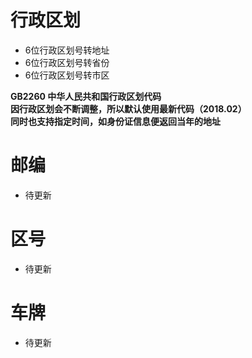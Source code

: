 # 行政区划
- 6位行政区划号转地址
- 6位行政区划号转省份
- 6位行政区划号转市区

__GB2260 中华人民共和国行政区划代码<br>
因行政区划会不断调整，所以默认使用最新代码（2018.02）<br>
同时也支持指定时间，如身份证信息便返回当年的地址__

# 邮编
- 待更新

# 区号
- 待更新

# 车牌
- 待更新
